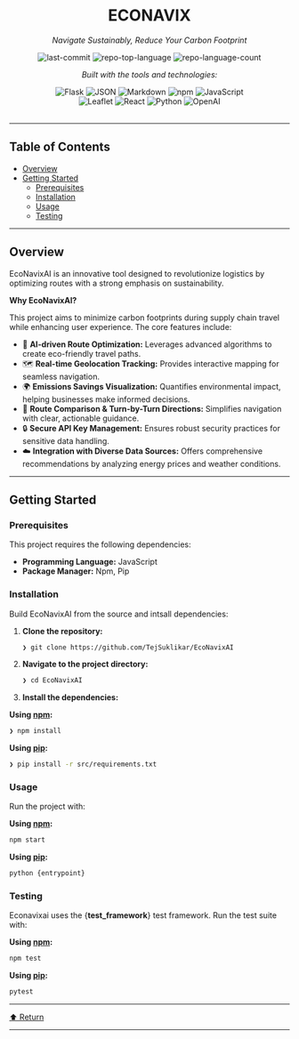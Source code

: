 <div id="top">

<!-- HEADER STYLE: CLASSIC -->
<div align="center">


# ECONAVIX

<em>Navigate Sustainably, Reduce Your Carbon Footprint</em>

<!-- BADGES -->
<img src="https://img.shields.io/github/last-commit/TejSuklikar/EcoNavixAI?style=flat&logo=git&logoColor=white&color=0080ff" alt="last-commit">
<img src="https://img.shields.io/github/languages/top/TejSuklikar/EcoNavixAI?style=flat&color=0080ff" alt="repo-top-language">
<img src="https://img.shields.io/github/languages/count/TejSuklikar/EcoNavixAI?style=flat&color=0080ff" alt="repo-language-count">

<em>Built with the tools and technologies:</em>

<img src="https://img.shields.io/badge/Flask-000000.svg?style=flat&logo=Flask&logoColor=white" alt="Flask">
<img src="https://img.shields.io/badge/JSON-000000.svg?style=flat&logo=JSON&logoColor=white" alt="JSON">
<img src="https://img.shields.io/badge/Markdown-000000.svg?style=flat&logo=Markdown&logoColor=white" alt="Markdown">
<img src="https://img.shields.io/badge/npm-CB3837.svg?style=flat&logo=npm&logoColor=white" alt="npm">
<img src="https://img.shields.io/badge/JavaScript-F7DF1E.svg?style=flat&logo=JavaScript&logoColor=black" alt="JavaScript">
<br>
<img src="https://img.shields.io/badge/Leaflet-199900.svg?style=flat&logo=Leaflet&logoColor=white" alt="Leaflet">
<img src="https://img.shields.io/badge/React-61DAFB.svg?style=flat&logo=React&logoColor=black" alt="React">
<img src="https://img.shields.io/badge/Python-3776AB.svg?style=flat&logo=Python&logoColor=white" alt="Python">
<img src="https://img.shields.io/badge/OpenAI-412991.svg?style=flat&logo=OpenAI&logoColor=white" alt="OpenAI">

</div>
<br>

---

## Table of Contents

- [Overview](#overview)
- [Getting Started](#getting-started)
    - [Prerequisites](#prerequisites)
    - [Installation](#installation)
    - [Usage](#usage)
    - [Testing](#testing)

---

## Overview

EcoNavixAI is an innovative tool designed to revolutionize logistics by optimizing routes with a strong emphasis on sustainability.

**Why EcoNavixAI?**

This project aims to minimize carbon footprints during supply chain travel while enhancing user experience. The core features include:

- 🌱 **AI-driven Route Optimization:** Leverages advanced algorithms to create eco-friendly travel paths.
- 🗺️ **Real-time Geolocation Tracking:** Provides interactive mapping for seamless navigation.
- 🌍 **Emissions Savings Visualization:** Quantifies environmental impact, helping businesses make informed decisions.
- 🚦 **Route Comparison & Turn-by-Turn Directions:** Simplifies navigation with clear, actionable guidance.
- 🔒 **Secure API Key Management:** Ensures robust security practices for sensitive data handling.
- ☁️ **Integration with Diverse Data Sources:** Offers comprehensive recommendations by analyzing energy prices and weather conditions.

---

## Getting Started

### Prerequisites

This project requires the following dependencies:

- **Programming Language:** JavaScript
- **Package Manager:** Npm, Pip

### Installation

Build EcoNavixAI from the source and intsall dependencies:

1. **Clone the repository:**

    ```sh
    ❯ git clone https://github.com/TejSuklikar/EcoNavixAI
    ```

2. **Navigate to the project directory:**

    ```sh
    ❯ cd EcoNavixAI
    ```

3. **Install the dependencies:**

**Using [npm](https://www.npmjs.com/):**

```sh
❯ npm install
```
**Using [pip](https://pypi.org/project/pip/):**

```sh
❯ pip install -r src/requirements.txt
```

### Usage

Run the project with:

**Using [npm](https://www.npmjs.com/):**

```sh
npm start
```
**Using [pip](https://pypi.org/project/pip/):**

```sh
python {entrypoint}
```

### Testing

Econavixai uses the {__test_framework__} test framework. Run the test suite with:

**Using [npm](https://www.npmjs.com/):**

```sh
npm test
```
**Using [pip](https://pypi.org/project/pip/):**

```sh
pytest
```

---

<div align="left"><a href="#top">⬆ Return</a></div>

---
